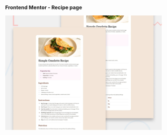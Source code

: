 ### Frontend Mentor - Recipe page

![Design preview for the Recipe page coding challenge](./design/desktop-preview.jpg)

